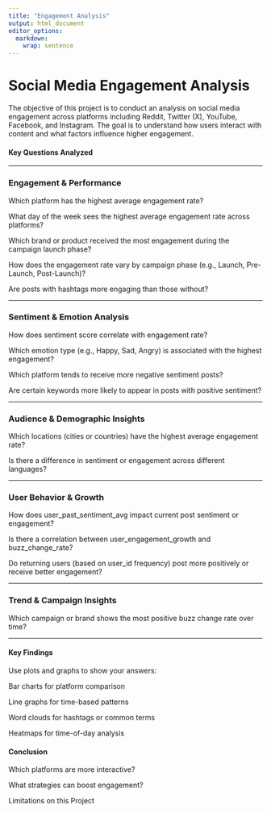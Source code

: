 ```yaml
---
title: "Engagement Analysis"
output: html_document
editor_options: 
  markdown: 
    wrap: sentence
---
```


# Social Media Engagement Analysis

The objective of this project is to conduct an analysis on social media engagement across platforms including Reddit, Twitter (X), YouTube, Facebook, and Instagram.
The goal is to understand how users interact with content and what factors influence higher engagement.

#### Key Questions Analyzed

------------------------------------------------------------------------

### **Engagement & Performance**

Which platform has the highest average engagement rate?

What day of the week sees the highest average engagement rate across platforms?

Which brand or product received the most engagement during the campaign launch phase?

How does the engagement rate vary by campaign phase (e.g., Launch, Pre-Launch, Post-Launch)?

Are posts with hashtags more engaging than those without?

------------------------------------------------------------------------

### **Sentiment & Emotion Analysis**

How does sentiment score correlate with engagement rate?

Which emotion type (e.g., Happy, Sad, Angry) is associated with the highest engagement?

Which platform tends to receive more negative sentiment posts?

Are certain keywords more likely to appear in posts with positive sentiment?

------------------------------------------------------------------------

### **Audience & Demographic Insights**

Which locations (cities or countries) have the highest average engagement rate?

Is there a difference in sentiment or engagement across different languages?

------------------------------------------------------------------------

### **User Behavior & Growth**

How does user_past_sentiment_avg impact current post sentiment or engagement?

Is there a correlation between user_engagement_growth and buzz_change_rate?

Do returning users (based on user_id frequency) post more positively or receive better engagement?

------------------------------------------------------------------------

### **Trend & Campaign Insights**

Which campaign or brand shows the most positive buzz change rate over time?

------------------------------------------------------------------------

#### **Key Findings**

Use plots and graphs to show your answers:

Bar charts for platform comparison

Line graphs for time-based patterns

Word clouds for hashtags or common terms

Heatmaps for time-of-day analysis

#### **Conclusion**

Which platforms are more interactive?

What strategies can boost engagement?

Limitations on this Project
